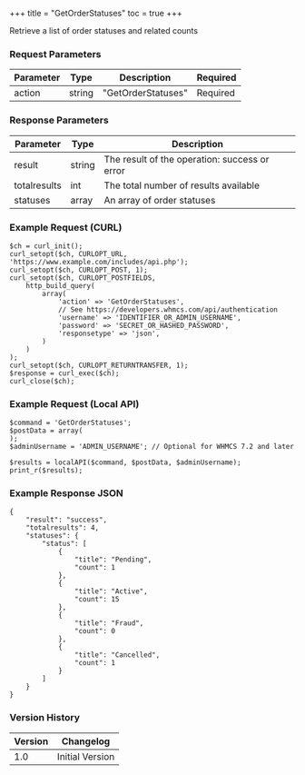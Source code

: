 +++
title = "GetOrderStatuses"
toc = true
+++

Retrieve a list of order statuses and related counts

### Request Parameters

| Parameter | Type | Description | Required |
| --------- | ---- | ----------- | -------- |
| action | string | "GetOrderStatuses" | Required |

### Response Parameters

| Parameter | Type | Description |
| --------- | ---- | ----------- |
| result | string | The result of the operation: success or error |
| totalresults | int | The total number of results available |
| statuses | array | An array of order statuses |


### Example Request (CURL)

```
$ch = curl_init();
curl_setopt($ch, CURLOPT_URL, 'https://www.example.com/includes/api.php');
curl_setopt($ch, CURLOPT_POST, 1);
curl_setopt($ch, CURLOPT_POSTFIELDS,
    http_build_query(
        array(
            'action' => 'GetOrderStatuses',
            // See https://developers.whmcs.com/api/authentication
            'username' => 'IDENTIFIER_OR_ADMIN_USERNAME',
            'password' => 'SECRET_OR_HASHED_PASSWORD',
            'responsetype' => 'json',
        )
    )
);
curl_setopt($ch, CURLOPT_RETURNTRANSFER, 1);
$response = curl_exec($ch);
curl_close($ch);
```


### Example Request (Local API)

```
$command = 'GetOrderStatuses';
$postData = array(
);
$adminUsername = 'ADMIN_USERNAME'; // Optional for WHMCS 7.2 and later

$results = localAPI($command, $postData, $adminUsername);
print_r($results);
```


### Example Response JSON

```
{
    "result": "success",
    "totalresults": 4,
    "statuses": {
        "status": [
            {
                "title": "Pending",
                "count": 1
            },
            {
                "title": "Active",
                "count": 15
            },
            {
                "title": "Fraud",
                "count": 0
            },
            {
                "title": "Cancelled",
                "count": 1
            }
        ]
    }
}
```


### Version History

| Version | Changelog |
| ------- | --------- |
| 1.0 | Initial Version |
